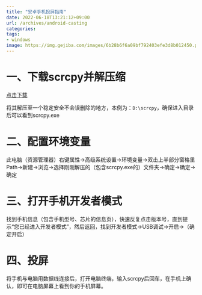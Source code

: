 ```yaml
---
title: "安卓手机投屏指南"
date: 2022-06-18T13:21:12+09:00
url: /archives/android-casting
categories: 
tags: 
- windows
image: https://img.gejiba.com/images/6b28b6f6a09bf792403efe3d8b012450.png
---
```


# 一、下载scrcpy并解压缩

[点击下载](https://hub.fgit.cf/Genymobile/scrcpy/releases/download/v1.24/scrcpy-win64-v1.24.zip)

将其解压至一个稳定安全不会误删除的地方，本例为：```D:\scrcpy```，确保进入目录后可以看到scrcpy.exe

# 二、配置环境变量

此电脑（资源管理器）右键属性→高级系统设置→环境变量→双击上半部分窗格里Path→新建→浏览→选择刚刚解压的（包含scrcpy.exe的）文件夹→确定→确定→确定

# 三、打开手机开发者模式

找到手机信息（包含手机型号、芯片的信息页），快速反复点击版本号，直到提示“您已经进入开发者模式”，然后返回，找到开发者模式→USB调试→开启→（确定开启）

# 四、投屏

将手机与电脑用数据线连接后，打开电脑终端，输入scrcpy后回车，在手机上确认，即可在电脑屏幕上看到你的手机屏幕。
